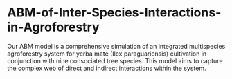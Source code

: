 # ABM-of-Inter-Species-Interactions-in-Agroforestry
Our ABM model is a comprehensive simulation of an integrated multispecies agroforestry system for yerba mate (Ilex paraguariensis) cultivation in conjunction with nine consociated tree species. This model aims to capture the complex web of direct and indirect interactions within the system. 

